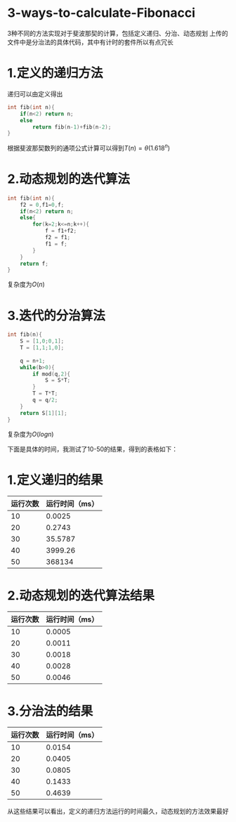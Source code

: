 # 3-ways-to-calculate-Fibonacci
3种不同的方法实现对于斐波那契的计算，包括定义递归、分治、动态规划
上传的文件中是分治法的具体代码，其中有计时的套件所以有点冗长
# 1.定义的递归方法

递归可以由定义得出

```c++
int fib(int n){
    if(n<2) return n;
    else 
        return fib(n-1)+fib(n-2);
}
```

根据斐波那契数列的通项公式计算可以得到$T(n) = \theta(1.618^n)$



# 2.动态规划的迭代算法

```c++
int fib(int n){
    f2 = 0,f1=0,f;
    if(n<2) return n;
    else{
        for(k=2;k<=n;k++){
            f = f1+f2;
            f2 = f1;
            f1 = f;
        }
    }
    return f;
}
```

复杂度为$O(n)$

# 3.迭代的分治算法

```c++
int fib(n){
    S = [1,0;0,1];
    T = [1,1;1,0];
    
    q = n+1;
    while(b>0){
        if mod(q,2){
            S = S*T;
        }
        T = T*T;
        q = q/2;
    }
    return S[1][1];
}
```

复杂度为$O(logn)$

下面是具体的时间，我测试了10-50的结果，得到的表格如下：
# 1.定义递归的结果

| 运行次数 | 运行时间（ms） |
| -------- | -------------- |
| 10       | 0.0025         |
| 20       | 0.2743         |
| 30       | 35.5787        |
| 40       | 3999.26        |
| 50       | 368134         |



# 2.动态规划的迭代算法结果

| 运行次数 | 运行时间（ms） |
| -------- | -------------- |
| 10       | 0.0005         |
| 20       | 0.0011         |
| 30       | 0.0018         |
| 40       | 0.0028         |
| 50       | 0.0046         |

# 3.分治法的结果

| 运行次数 | 运行时间（ms） |
| -------- | -------------- |
| 10       | 0.0154         |
| 20       | 0.0405         |
| 30       | 0.0805         |
| 40       | 0.1433         |
| 50       | 0.4639         |


从这些结果可以看出，定义的递归方法运行的时间最久，动态规划的方法效果最好
